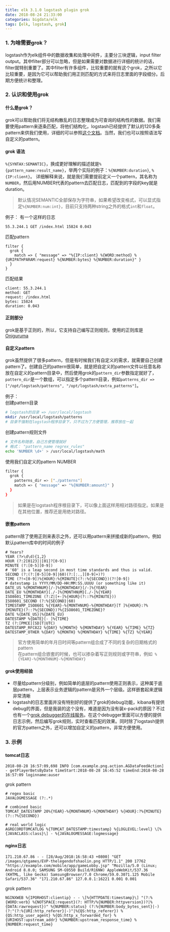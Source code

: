 ```yaml
---
title: elk 3.1.0 logstash plugin grok
date: 2018-08-24 21:33:00
categories: bigdata/elk
tags: [elk, logstash, grok]
---
```


### 1. 为啥需要grok？
logstash作为elk组件中的数据收集和处理中间件，主要分三块逻辑，input filter output。其中filter部分可以忽略，但是如果需要对数据进行详细的统计的话，filter就特别重要了。其中filter有许多组件，比较重要的就有这个grok，之所以它比较重要，是因为它可以帮助我们用正则匹配的方式来将日志里面的字段细分。后期方便统计和整理。

### 2. 认识和使用grok
#### 什么是grok？
grok可以帮助我们将无结构散乱的日志整理成为可查询的结构性的数据。我们需要使用pattern来逐条匹配，将他们结构化，logstash已经提供了默认的120多条pattern来供我们使用，详细的可以参照[这个文档](https://github.com/logstash-plugins/logstash-patterns-core/tree/master/patterns)。当然，我们也可以按照语法写自定义的pattern。  

#### grok 语法
`%{SYNTAX:SEMANTIC}`，换成更好理解的描述就是`%{pattern_name:result_name}`，举两个实际的例子：`%{NUMBER:duration}`, `%{IP:client}`。 详细解释来说，就是我们需要提前定义一个pattern，其名称为`NUMBER`，然后用NUMBER代表的pattern去匹配日志，匹配到的字段的key就是duration。  
> 默认情况SEMANTIC全部保存为字符串，如果希望改变格式，可以显式指定`%{NUMBER:num:int}`，目前只支持两种string之外的格式`int`和`float`。

例子：
有一个这样的日志
```
55.3.244.1 GET /index.html 15824 0.043
```
匹配pattern
```
filter {
  grok {
    match => { "message" => "%{IP:client} %{WORD:method} %{URIPATHPARAM:request} %{NUMBER:bytes} %{NUMBER:duration}" }
  }
}
```
匹配结果
```
client: 55.3.244.1
method: GET
request: /index.html
bytes: 15824
duration: 0.043 
```

#### 正则部分
grok是基于正则的，所以，它支持自己编写正则规则，使用的正则库是[Oniguruma](https://github.com/kkos/oniguruma/blob/master/doc/RE)

#### 自定义pattern
grok虽然提供了很多pattern，但是有时候我们有自定义的需求，就需要自己创建pattern了。创建自己的pattern很简单，就是把自定义的pattern文件以任意名称放在自定义的pattern目录中，然后使用grok的`pattern_dir`参数指定就好了，`pattern_dir`是一个数组，可以指定多个pattern目录，例如`patterns_dir => ["/opt/logstash/patterns", "/opt/logstash/extra_patterns"]`。

例子：  
创建pattern目录
``` bash
# logstash的目录 => /usr/local/logstash
mkdir /usr/local/logstash/patterns
# 目录不强制在logstash程序目录下，只不过为了方便管理，推荐放在一起
```
创建pattern规则文件
``` bash
# 文件名称随意，自己方便管理就好
# 格式： "pattern_name regrex_rules"
echo 'NUMBER \d+' > /usr/local/logstash/math
```
使用我们自定义的pattern NUMBER
``` bash
filter {
  grok {
    patterns_dir => ["./patterns"]
    match => { "message" => "%{NUMBER:amount}" }
  }
}
```
> 如果是在logstash程序根目录下，可以像上面这样用相对路径指定。如果是在其他位置，推荐还是用绝对路径。


#### 嵌套pattern
pattern除了使用正则来表示之外，还可以用pattern来拼接成新的pattern，例如默认pattern库中的时间的例子
```
# Years?
YEAR (?>\d\d){1,2}
HOUR (?:2[0123]|[01]?[0-9])
MINUTE (?:[0-5][0-9])
# '60' is a leap second in most time standards and thus is valid.
SECOND (?:(?:[0-5][0-9]|60)(?:[:.,][0-9]+)?)
TIME (?!<[0-9])%{HOUR}:%{MINUTE}(?::%{SECOND})(?![0-9])
# datestamp is YYYY/MM/DD-HH:MM:SS.UUUU (or something like it)
DATE_US %{MONTHNUM}[/-]%{MONTHDAY}[/-]%{YEAR}
DATE_EU %{MONTHDAY}[./-]%{MONTHNUM}[./-]%{YEAR}
ISO8601_TIMEZONE (?:Z|[+-]%{HOUR}(?::?%{MINUTE}))
ISO8601_SECOND (?:%{SECOND}|60)
TIMESTAMP_ISO8601 %{YEAR}-%{MONTHNUM}-%{MONTHDAY}[T ]%{HOUR}:?%{MINUTE}(?::?%{SECOND})?%{ISO8601_TIMEZONE}?
DATE %{DATE_US}|%{DATE_EU}
DATESTAMP %{DATE}[- ]%{TIME}
TZ (?:[PMCE][SD]T|UTC)
DATESTAMP_RFC822 %{DAY} %{MONTH} %{MONTHDAY} %{YEAR} %{TIME} %{TZ}
DATESTAMP_OTHER %{DAY} %{MONTH} %{MONTHDAY} %{TIME} %{TZ} %{YEAR}
```
> 官方使用简单的年月日时间等pattern组合成了不同的复杂的日期格式的pattern  
> 在pattern组合嵌套的时候，也可以掺杂着写正则规则或字符串，例如` %{YEAR}-%{MONTHNUM}-%{MONTHDAY}`

#### grok使用经验
- 尽量给pattern分级别，例如简单的底层的pattern使用正则表示，这种属于底层pattern，上层表示业务逻辑的pattern是另外一个层级。这样嵌套起来逻辑非常清晰
- logstash的日志里面并没有特别好的提供了grok的debug功能，kibana有提供debug的界面，但是我装的这个没有，难道是因为没有装x-pack的原因？不过也有一个[grok debugger的在线服务](https://grokdebug.herokuapp.com)。在这个debugger里面可以方便的提供日志示例，然后编写grok规则，实时查看匹配的效果。同时除了logstash提供的官方pattern之外，还可以增加自定义的pattern，非常方便使用。


### 3. 示例
#### tomcat日志
```
2018-08-28 16:57:09,698 INFO [com.example.png.action.AGDataFeedAction] - getPlayerBetsByDate timeStart:2018-08-28 16:45:52 timeEnd:2018-08-28 16:57:09 loginname:auser
```
grok pattern
```
# regex basic
JAVALOGMESSAGE (?:.*)

# combined basic
TOMCAT_DATESTAMP 20%{YEAR}-%{MONTHNUM}-%{MONTHDAY} %{HOUR}:?%{MINUTE}(?::?%{SECOND})

# real world logic
AGRECORDTOMCATLOG %{TOMCAT_DATESTAMP:timestamp} %{LOGLEVEL:level} \[%{JAVACLASS:class}\] - %{JAVALOGMESSAGE:logmessage}
```

#### nginx日志
```
171.210.67.86 - - [28/Aug/2018:16:58:43 +0800] "GET /images/qtgames/EVP-thelegendofshaolin.png HTTP/1.1" 200 17762 "https://example.com/mobile/app/gameLobby.jsp" "Mozilla/5.0 (Linux; Android 8.0.0; SAMSUNG SM-G9550 Build/R16NW) AppleWebKit/537.36 (KHTML, like Gecko) SamsungBrowser/7.0 Chrome/59.0.3071.125 Mobile Safari/537.36" "171.210.67.86" 127.0.0.1:16221 0.001 0.001
```
grok pattern
```
NGINXWEB %{IPORHOST:clientip} - - \[%{HTTPDATE:timestamp}\] "(?:%{WORD:verb} %{NOTSPACE:request}(?: HTTP/%{NUMBER:httpversion})?|%{DATA:rawrequest})" %{NUMBER:status} (?:%{NUMBER:body_bytes_sent}|-) (?:"(?:%{URI:http_referer}|-)"|%{QS:http_referer}) %{QS:http_user_agent} %{QS:http_x_forwarded_for} %{URIHOST:upstream_addr} %{NUMBER:upstream_response_time} %{NUMBER:request_time}
```